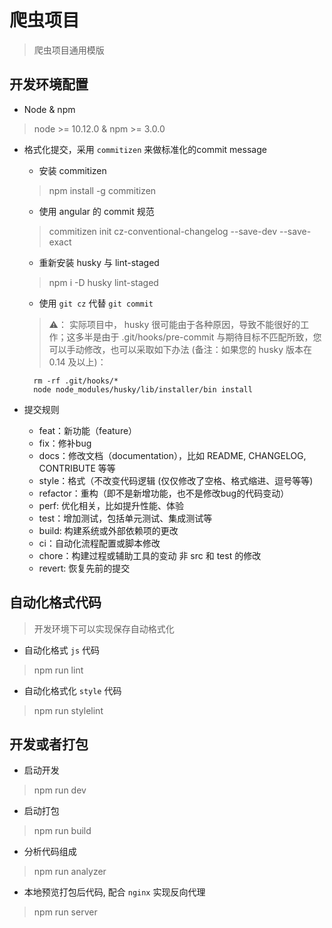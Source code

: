 # 爬虫项目

> 爬虫项目通用模版

## 开发环境配置

- Node & npm

 > node >= 10.12.0 & npm >= 3.0.0

- 格式化提交，采用 `commitizen` 来做标准化的commit message
  - 安装 commitizen
  > npm install -g commitizen
  - 使用 angular 的 commit 规范
  > commitizen init cz-conventional-changelog --save-dev --save-exact 
  - 重新安装 husky 与 lint-staged
  > npm i -D husky lint-staged
  - 使用 `git cz` 代替 `git commit`

  > ⚠️： 实际项目中， husky 很可能由于各种原因，导致不能很好的工作；这多半是由于 .git/hooks/pre-commit 与期待目标不匹配所致，您可以手动修改，也可以采取如下办法 (备注：如果您的 husky 版本在 0.14 及以上)：

  ```shell
    rm -rf .git/hooks/*
    node node_modules/husky/lib/installer/bin install
  ```

- 提交规则
  - feat：新功能（feature）
  - fix：修补bug
  - docs：修改文档（documentation），比如 README, CHANGELOG, CONTRIBUTE 等等
  - style：格式（不改变代码逻辑 (仅仅修改了空格、格式缩进、逗号等等)
  - refactor：重构（即不是新增功能，也不是修改bug的代码变动）
  - perf: 优化相关，比如提升性能、体验
  - test：增加测试，包括单元测试、集成测试等
  - build: 构建系统或外部依赖项的更改
  - ci：自动化流程配置或脚本修改 
  - chore：构建过程或辅助工具的变动 非 src 和 test 的修改
  - revert: 恢复先前的提交

## 自动化格式代码

> 开发环境下可以实现保存自动格式化

- 自动化格式 `js` 代码

> npm run lint

- 自动化格式化 `style` 代码

> npm run stylelint

## 开发或者打包

- 启动开发

> npm run dev

- 启动打包

> npm run build

- 分析代码组成

> npm run analyzer

- 本地预览打包后代码, 配合 `nginx` 实现反向代理

> npm run server
